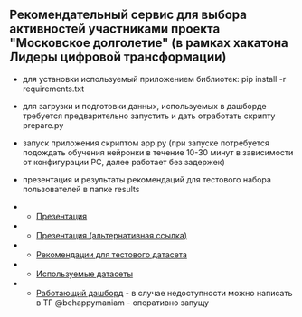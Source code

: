 ## Рекомендательный сервис для выбора активностей участниками проекта "Московское долголетие" (в рамках хакатона Лидеры цифровой трансформации)

- для установки используемый приложением библиотек: pip install -r requirements.txt

- для загрузки и подготовки данных, используемых в дашборде требуется предварительно запустить и дать отработать скрипту prepare.py

- запуск приложения скриптом app.py (при запуске потребуется подождать обучения нейронки в течение 10-30 минут в зависимости от конфигурации PC, далее работает без задержек)

- презентация и результаты рекомендаций для тестового набора пользователей в папке results

- - [Презентация](https://github.com/a18091986/Hack2023/blob/main/results/Преза_хакатон_2023.pptx "Презентация")
- - [Презентация (альтернативная ссылка)](https://docs.google.com/presentation/d/1HDP25JWJnLSGsv_P8ToaCtPgdoBn49Wm/edit?usp=sharing&ouid=114520164658984644114&rtpof=true&sd=true "Презентация")
- - [Рекомендации для тестового датасета](https://github.com/a18091986/Hack2023/blob/main/results/data_test.csv "data_test")
- - [Используемые датасеты](https://drive.google.com/drive/folders/16tnOOkUqM0-zqPUMQvmh2jcdrfakXv1c?usp=sharing "datasets")
- - [Работающий дашборд](http:46.8.219.63:1919 "dash") - в случае недоступности можно написать в ТГ @behappymaniam - оперативно запущу
